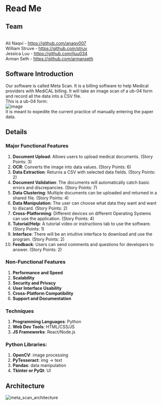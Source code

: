 # Read Me
## Team
<br>Ali Naqvi - https://github.com/anaqv007
<br>William Struve - https://github.com/struv
<br>Jessica Luu - https://github.com/jluu034
<br>Arman Seth - https://github.com/armanseth

## Software Introduction
Our software is called Meta Scan. It is a billing software to help Medical providers with MediCAL billing. It will take an image scan of a ub-04 form and record all the data into a CSV file.
<br>This is a ub-04 form:
<br>![image](https://github.com/user-attachments/assets/b806edd8-fc13-41bb-bcc6-783dcc262641)
<br>It is meant to expedite the current practice of manually entering the paper data.
<br>

## Details
### Major Functional Features
1. **Document Upload**: Allows users to upload medical documents. (Story Points: 3)
2. **OCR**: Converts the image into data values. (Story Points: 6)
3. **Data Extraction**:  Returns a CSV with selected data fields. (Story Points: 2)
4. **Document Validation**: The documents will automatically catch basic errors and discrepancies. (Story Points: 7)
5. **Data Clustering**: Multiple documents can be uploaded and returned in a shared file. (Story Points: 4)
6. **Data Manipulation**: The user can choose what data they want and want to discard. (Story Points: 2)
7. **Cross-Platforming**: Different devices on different Operating Systems can use the application. (Story Points: 4)
8. **Tutorial/Help**: A tutorial video or instructions tab to use the software. (Story Points: 1)
9. **Interface**: There will be an intuitive interface to download and use the program. (Story Points: 2)
10. **Feedback**: Users can send comments and questions for developers to answer. (Story Points: 2)

### Non-Functional Features
1. **Performance and Speed**
2. **Scalability**
3. **Security and Privacy**
4. **User Interface Usability**
5. **Cross-Platform Compatibility**
6. **Support and Documentation**

### Techniques
1. **Programming Languages**: Python
2. **Web Dev Tools**: HTML/CSS/JS
3. **JS Frameworks**: React/Node.js

### Python Libraries:
1. **OpenCV**: image processing
2. **PyTesseract**: img -> text
3. **Pandas**: data manipulation
4. **Tkinter or PyQt**: UI

## Architecture
![meta_scan_architecture](https://github.com/user-attachments/assets/bf7e0851-ecc9-4cbd-ad06-26af4615f3da)
